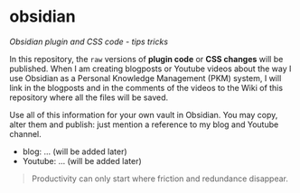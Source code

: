 # obsidian
*Obsidian plugin and CSS code - tips tricks*

In this repository, the `raw` versions of **plugin code** or **CSS changes** will be published. When I am creating blogposts or Youtube videos about the way I use Obsidian as a Personal Knowledge Management (PKM) system, I will link in the blogposts and in the comments of the videos to the Wiki of this repository where all the files will be saved. 

Use all of this information for your own vault in Obsidian. You may copy, alter them and publish: just mention a reference to my blog and Youtube channel.

- blog: ... (will be added later)
- Youtube: ... (will be added later)

> Productivity can only start where friction and redundance disappear. 

